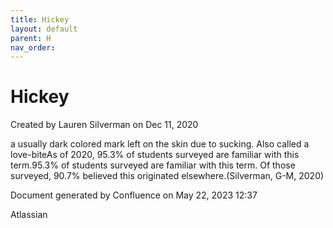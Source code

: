 ```yaml
---
title: Hickey
layout: default
parent: H
nav_order:
---
```


# Hickey

Created by  Lauren Silverman on Dec 11, 2020

a usually dark colored mark left on the skin due to sucking. Also called a love-biteAs of 2020, 95.3% of students surveyed are familiar with this term.95.3% of students surveyed are familiar with this term. Of those surveyed, 90.7% believed this originated elsewhere.(Silverman, G-M, 2020)

Document generated by Confluence on May 22, 2023 12:37

Atlassian
